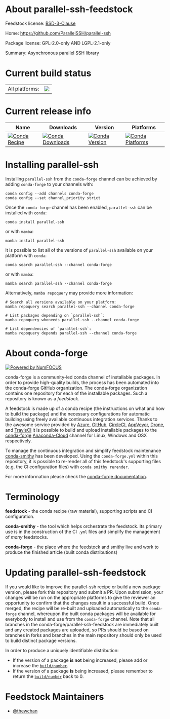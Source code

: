 About parallel-ssh-feedstock
============================

Feedstock license: [BSD-3-Clause](https://github.com/conda-forge/parallel-ssh-feedstock/blob/main/LICENSE.txt)

Home: https://github.com/ParallelSSH/parallel-ssh

Package license: GPL-2.0-only AND LGPL-2.1-only

Summary: Asynchronous parallel SSH library

Current build status
====================


<table><tr><td>All platforms:</td>
    <td>
      <a href="https://dev.azure.com/conda-forge/feedstock-builds/_build/latest?definitionId=19074&branchName=main">
        <img src="https://dev.azure.com/conda-forge/feedstock-builds/_apis/build/status/parallel-ssh-feedstock?branchName=main">
      </a>
    </td>
  </tr>
</table>

Current release info
====================

| Name | Downloads | Version | Platforms |
| --- | --- | --- | --- |
| [![Conda Recipe](https://img.shields.io/badge/recipe-parallel--ssh-green.svg)](https://anaconda.org/conda-forge/parallel-ssh) | [![Conda Downloads](https://img.shields.io/conda/dn/conda-forge/parallel-ssh.svg)](https://anaconda.org/conda-forge/parallel-ssh) | [![Conda Version](https://img.shields.io/conda/vn/conda-forge/parallel-ssh.svg)](https://anaconda.org/conda-forge/parallel-ssh) | [![Conda Platforms](https://img.shields.io/conda/pn/conda-forge/parallel-ssh.svg)](https://anaconda.org/conda-forge/parallel-ssh) |

Installing parallel-ssh
=======================

Installing `parallel-ssh` from the `conda-forge` channel can be achieved by adding `conda-forge` to your channels with:

```
conda config --add channels conda-forge
conda config --set channel_priority strict
```

Once the `conda-forge` channel has been enabled, `parallel-ssh` can be installed with `conda`:

```
conda install parallel-ssh
```

or with `mamba`:

```
mamba install parallel-ssh
```

It is possible to list all of the versions of `parallel-ssh` available on your platform with `conda`:

```
conda search parallel-ssh --channel conda-forge
```

or with `mamba`:

```
mamba search parallel-ssh --channel conda-forge
```

Alternatively, `mamba repoquery` may provide more information:

```
# Search all versions available on your platform:
mamba repoquery search parallel-ssh --channel conda-forge

# List packages depending on `parallel-ssh`:
mamba repoquery whoneeds parallel-ssh --channel conda-forge

# List dependencies of `parallel-ssh`:
mamba repoquery depends parallel-ssh --channel conda-forge
```


About conda-forge
=================

[![Powered by
NumFOCUS](https://img.shields.io/badge/powered%20by-NumFOCUS-orange.svg?style=flat&colorA=E1523D&colorB=007D8A)](https://numfocus.org)

conda-forge is a community-led conda channel of installable packages.
In order to provide high-quality builds, the process has been automated into the
conda-forge GitHub organization. The conda-forge organization contains one repository
for each of the installable packages. Such a repository is known as a *feedstock*.

A feedstock is made up of a conda recipe (the instructions on what and how to build
the package) and the necessary configurations for automatic building using freely
available continuous integration services. Thanks to the awesome service provided by
[Azure](https://azure.microsoft.com/en-us/services/devops/), [GitHub](https://github.com/),
[CircleCI](https://circleci.com/), [AppVeyor](https://www.appveyor.com/),
[Drone](https://cloud.drone.io/welcome), and [TravisCI](https://travis-ci.com/)
it is possible to build and upload installable packages to the
[conda-forge](https://anaconda.org/conda-forge) [Anaconda-Cloud](https://anaconda.org/)
channel for Linux, Windows and OSX respectively.

To manage the continuous integration and simplify feedstock maintenance
[conda-smithy](https://github.com/conda-forge/conda-smithy) has been developed.
Using the ``conda-forge.yml`` within this repository, it is possible to re-render all of
this feedstock's supporting files (e.g. the CI configuration files) with ``conda smithy rerender``.

For more information please check the [conda-forge documentation](https://conda-forge.org/docs/).

Terminology
===========

**feedstock** - the conda recipe (raw material), supporting scripts and CI configuration.

**conda-smithy** - the tool which helps orchestrate the feedstock.
                   Its primary use is in the construction of the CI ``.yml`` files
                   and simplify the management of *many* feedstocks.

**conda-forge** - the place where the feedstock and smithy live and work to
                  produce the finished article (built conda distributions)


Updating parallel-ssh-feedstock
===============================

If you would like to improve the parallel-ssh recipe or build a new
package version, please fork this repository and submit a PR. Upon submission,
your changes will be run on the appropriate platforms to give the reviewer an
opportunity to confirm that the changes result in a successful build. Once
merged, the recipe will be re-built and uploaded automatically to the
`conda-forge` channel, whereupon the built conda packages will be available for
everybody to install and use from the `conda-forge` channel.
Note that all branches in the conda-forge/parallel-ssh-feedstock are
immediately built and any created packages are uploaded, so PRs should be based
on branches in forks and branches in the main repository should only be used to
build distinct package versions.

In order to produce a uniquely identifiable distribution:
 * If the version of a package **is not** being increased, please add or increase
   the [``build/number``](https://docs.conda.io/projects/conda-build/en/latest/resources/define-metadata.html#build-number-and-string).
 * If the version of a package **is** being increased, please remember to return
   the [``build/number``](https://docs.conda.io/projects/conda-build/en/latest/resources/define-metadata.html#build-number-and-string)
   back to 0.

Feedstock Maintainers
=====================

* [@thewchan](https://github.com/thewchan/)

